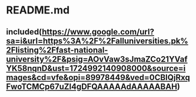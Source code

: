 # README.md
## included(https://www.google.com/url?sa=i&url=https%3A%2F%2Falluniversities.pk%2Flisting%2Ffast-national-university%2F&psig=AOvVaw3sJmaZCo21YVafYK58nqnD&ust=1724992140908000&source=images&cd=vfe&opi=89978449&ved=0CBIQjRxqFwoTCMCp67uZl4gDFQAAAAAdAAAAABAH)
